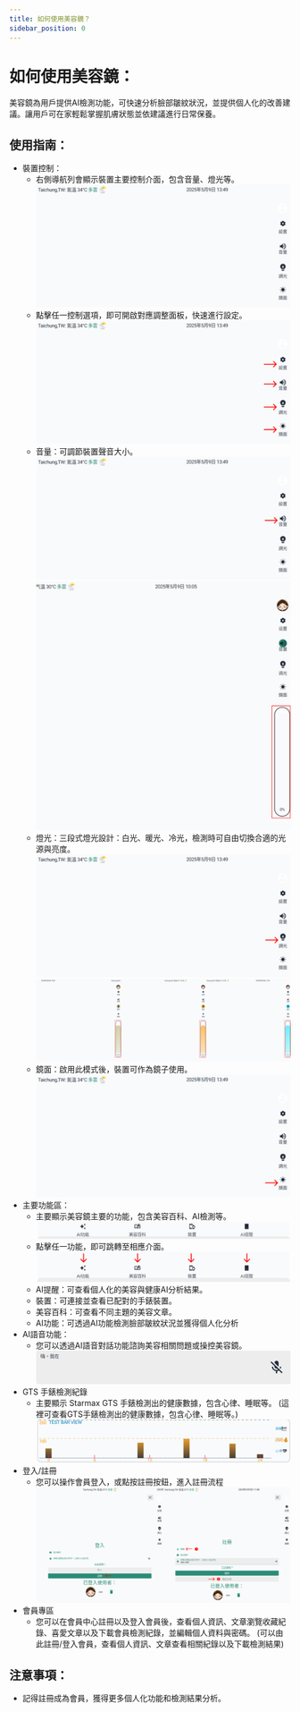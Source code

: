 ```yaml
---
title: 如何使用美容鏡？
sidebar_position: 0
---
```


# 如何使用美容鏡：

美容鏡為用戶提供AI檢測功能，可快速分析臉部皺紋狀況，並提供個人化的改善建議。讓用戶可在家輕鬆掌握肌膚狀態並依建議進行日常保養。

## 使用指南：

- 裝置控制：
  - 右側導航列會顯示裝置主要控制介面，包含音量、燈光等。
    ![裝置控制](./img/how-to-use-1.png)
  - 點擊任一控制選項，即可開啟對應調整面板，快速進行設定。
    ![裝置控制](./img/how-to-use-2.png)
  - 音量：可調節裝置聲音大小。
    ![音量](./img/how-to-use-3.png)
    ![音量控制](./img/how-to-use-4.png)
  - 燈光：三段式燈光設計：白光、暖光、冷光，檢測時可自由切換合適的光源與亮度。
    ![燈光](./img/how-to-use-5.png)
    ![燈光控制](./img/how-to-use-6.png)
  - 鏡面：啟用此模式後，裝置可作為鏡子使用。
    ![鏡面](./img/how-to-use-7.png)
- 主要功能區：
  - 主要顯示美容鏡主要的功能，包含美容百科、AI檢測等。
    ![主要功能](./img/how-to-use-8.png)
  - 點擊任一功能，即可跳轉至相應介面。
    ![主要功能](./img/how-to-use-9.png)
  - AI提醒：可查看個人化的美容與健康AI分析結果。
  - 裝置：可連接並查看已配對的手錶裝置。
  - 美容百科：可查看不同主題的美容文章。
  - AI功能：可透過AI功能檢測臉部皺紋狀況並獲得個人化分析
- AI語音功能：
  - 您可以透過AI語音對話功能諮詢美容相關問題或操控美容鏡。
    ![ai語音](./img/how-to-use-10.png)
- GTS 手錶檢測紀錄
  - 主要顯示 Starmax GTS 手錶檢測出的健康數據，包含心律、睡眠等。
    (這裡可查看GTS手錶檢測出的健康數據，包含心律、睡眠等。)
    ![手錶檢測紀錄](./img/how-to-use-11.png)
- 登入/註冊
  - 您可以操作會員登入，或點按註冊按鈕，進入註冊流程
    ![登入註冊](./img/how-to-use-12.png)
- 會員專區
  - 您可以在會員中心註冊以及登入會員後，查看個人資訊、文章瀏覽收藏紀錄、喜愛文章以及下載會員檢測紀錄，並編輯個人資料與密碼。
    (可以由此註冊/登入會員，查看個人資訊、文章查看相關紀錄以及下載檢測結果)

## 注意事項：

- 記得註冊成為會員，獲得更多個人化功能和檢測結果分析。
